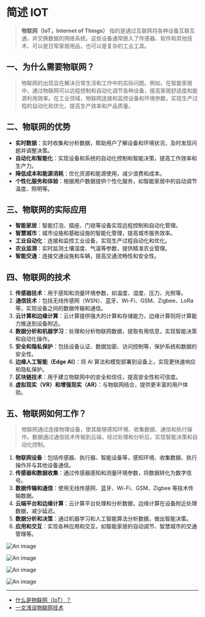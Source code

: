 # 简述 IOT

> **物联网（IoT，Internet of Things）** 指的是通过互联网将各种设备互联互通，并交换数据的网络系统。这些设备通常嵌入了传感器、软件和其他技术，可以是日常家居用品，也可以是复杂的工业工具。

## 一、为什么需要物联网？

> 物联网的出现旨在解决日常生活和工作中的实际问题。例如，在智能家居中，通过物联网可以远程控制和自动化调节各种设备，提高家居舒适度和能源利用效率。在工业领域，物联网连接和监控设备和环境参数，实现生产过程的自动化和优化，提高生产效率和产品质量。

## 二、物联网的优势

- **实时数据**：实时收集和分析数据，帮助用户了解设备和环境状况，及时发现问题并调整决策。
- **自动化和智能化**：实现设备和系统的自动化控制和智能决策，提高工作效率和生产力。
- **降低成本和能源消耗**：优化资源和能源使用，减少浪费和成本。
- **个性化服务和体验**：根据用户数据提供个性化服务，如智能家居中的自动调节温度、照明等。

## 三、物联网的实际应用

- **智能家居**：智能灯泡、插座、门锁等设备实现远程控制和自动化管理。
- **智慧城市**：城市设施和基础设施的智能化管理，提高城市服务效率。
- **工业自动化**：连接和监控工业设备，实现生产过程自动化和优化。
- **农业监测**：实时监测土壤湿度、气温等参数，提供精准农业管理。
- **智能交通**：连接交通设施和车辆，提高交通流畅性和安全性。

## 四、物联网的技术

1. **传感器技术**：用于感知和测量环境参数，如温度、湿度、压力、光照等。
2. **通信技术**：包括无线传感网（WSN）、蓝牙、Wi-Fi、GSM、Zigbee、LoRa 等，实现设备之间的数据传输和通信。
3. **云计算和边缘计算**：云计算提供强大的计算和存储能力，边缘计算则将计算能力推送到设备附近。
4. **数据分析和机器学习**：处理和分析物联网数据，提取有用信息，实现智能决策和自动化操作。
5. **安全和隐私保护**：包括设备认证、数据加密、访问控制等，保护系统和数据的安全性。
6. **边缘人工智能（Edge AI）**：将 AI 算法和模型部署到设备上，实现更快速响应和隐私保护。
7. **区块链技术**：用于建立物联网中的安全和信任，提高安全性和可信度。
8. **虚拟现实（VR）和增强现实（AR）**：与物联网结合，提供更丰富的用户体验。

## 五、物联网如何工作？

> 物联网通过连接物理设备，使其能够感知环境、收集数据、通信和执行操作。数据通过通信技术传输到云端，经过处理和分析后，实现智能决策和自动化控制。

1. **物联网设备**：包括传感器、执行器、智能设备等，感知环境、收集数据、执行操作并与其他设备通信。
2. **传感器和数据收集**：通过传感器感知和测量环境参数，将数据转化为数字信号。
3. **数据传输和通信**：使用无线传感网、蓝牙、Wi-Fi、GSM、Zigbee 等技术传输数据。
4. **云端平台和边缘计算**：云计算平台处理和分析数据，边缘计算在设备附近处理数据，减少延迟。
5. **数据分析和决策**：通过机器学习和人工智能算法分析数据，做出智能决策。
6. **应用和交互**：实现各种应用和交互，如智能家居的自动调节、智慧城市的交通管理等。

![An image](/images/devices/iot-1.webp)

![An image](/images/devices/iot-2.webp)

![An image](/images/devices/iot-3.webp)

![An image](/images/devices/iot-4.png)

---

- [什么是物联网（IoT）？](https://www.aliyun.com/getting-started/what-is/what-is-iot)
- [一文浅谈物联网技术](https://www.woshipm.com/it/5643319.html)

